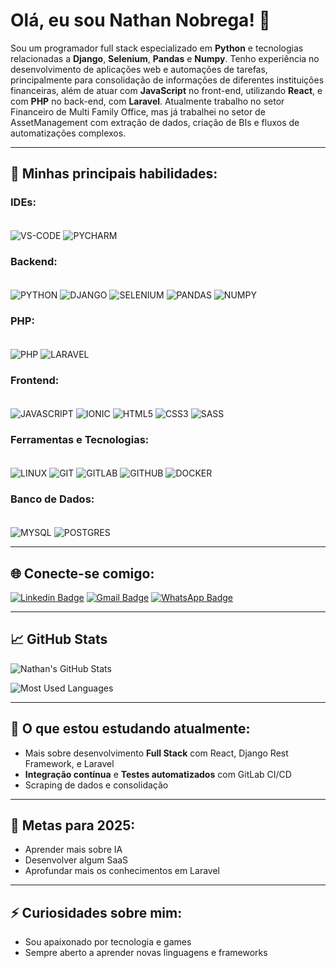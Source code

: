 # Olá, eu sou Nathan Nobrega! 👋

Sou um programador full stack especializado em **Python** e tecnologias relacionadas a **Django**, **Selenium**, **Pandas** e **Numpy**. Tenho experiência no desenvolvimento de aplicações web e automações de tarefas, principalmente para consolidação de informações de diferentes instituições financeiras, além de atuar com **JavaScript** no front-end, utilizando **React**, e com **PHP** no back-end, com **Laravel**. Atualmente trabalho no setor Financeiro de Multi Family Office, mas já trabalhei no setor de AssetManagement com extração de dados, criação de BIs e fluxos de automatizações complexos.

---

## 🚀 Minhas principais habilidades:

### IDEs:
<div style="display: inline_block"><br>
    <img align="center" alt="VS-CODE" src="https://img.shields.io/badge/Visual_Studio_Code-0078D4?style=flat-square&logo=visual%20studio%20code&logoColor=white">
    <img align="center" alt="PYCHARM" src="https://img.shields.io/badge/PyCharm-000000.svg?&style=flat-square&logo=PyCharm&logoColor=white">
</div>

### Backend:
<div style="display: inline_block"><br>
    <img align="center" alt="PYTHON" src="https://img.shields.io/badge/Python-3776AB?style=flat-square&logo=python&logoColor=white">
    <img align="center" alt="DJANGO" src="https://img.shields.io/badge/Django-092E20?style=flat-square&logo=django&logoColor=white">
    <img align="center" alt="SELENIUM" src="https://img.shields.io/badge/Selenium-43B02A?style=flat-square&logo=selenium&logoColor=white">
    <img align="center" alt="PANDAS" src="https://img.shields.io/badge/Pandas-150458?style=flat-square&logo=pandas&logoColor=white">
    <img align="center" alt="NUMPY" src="https://img.shields.io/badge/Numpy-013243?style=flat-square&logo=numpy&logoColor=white">
</div>

### PHP:
<div style="display: inline_block"><br>
    <img align="center" alt="PHP" src="https://img.shields.io/badge/PHP-777BB4?style=flat-square&logo=php&logoColor=white">
    <img align="center" alt="LARAVEL" src="https://img.shields.io/badge/Laravel-FF2D20?style=flat-square&logo=laravel&logoColor=white">
</div>

### Frontend:
<div style="display: inline_block"><br>
    <img align="center" alt="JAVASCRIPT" src="https://img.shields.io/badge/JavaScript-323330?style=flat-square&logo=javascript&logoColor=F7DF1E">
    <img align="center" alt="IONIC" src="https://img.shields.io/badge/Ionic-3880FF?style=flat-square&logo=ionic&logoColor=white">
    <img align="center" alt="HTML5" src="https://img.shields.io/badge/HTML5-E34F26?style=flat-square&logo=html5&logoColor=white">
    <img align="center" alt="CSS3" src="https://img.shields.io/badge/CSS3-1572B6?style=flat-square&logo=css3&logoColor=white">
    <img align="center" alt="SASS" src="https://img.shields.io/badge/Sass-CC6699?style=flat-square&logo=sass&logoColor=white">
</div>

### Ferramentas e Tecnologias:
<div style="display: inline_block"><br>
    <img align="center" alt="LINUX" src="https://img.shields.io/badge/Linux-FCC624?style=flat-square&logo=linux&logoColor=black">
    <img align="center" alt="GIT" src="https://img.shields.io/badge/Git-F05032?style=flat-square&logo=git&logoColor=white">
    <img align="center" alt="GITLAB" src="https://img.shields.io/badge/GitLab-FCA121?style=flat-square&logo=gitlab&logoColor=white">
    <img align="center" alt="GITHUB" src="https://img.shields.io/badge/GitHub-181717?style=flat-square&logo=github&logoColor=white">
    <img align="center" alt="DOCKER" src="https://img.shields.io/badge/Docker-2496ED?style=flat-square&logo=docker&logoColor=white">
</div>

### Banco de Dados:
<div style="display: inline_block"><br>
    <img align="center" alt="MYSQL" src="https://img.shields.io/badge/MySQL-4479A1?style=flat-square&logo=mysql&logoColor=white">
    <img align="center" alt="POSTGRES" src="https://img.shields.io/badge/PostgreSQL-336791?style=flat-square&logo=postgresql&logoColor=white">
</div>

---

## 🌐 Conecte-se comigo:

[![Linkedin Badge](https://img.shields.io/badge/-Nathan%20Nobrega-blue?style=flat-square&logo=Linkedin&logoColor=white&link=https://www.linkedin.com/in/nathan-nobrega)](https://www.linkedin.com/in/nathan-n%C3%B3brega/)
[![Gmail Badge](https://img.shields.io/badge/-nathan.nobrega%40gmail.com-c14438?style=flat-square&logo=Gmail&logoColor=white&link=mailto:nathan.nobrega@gmail.com)](mailto:nathanitau@gmail.com)
[![WhatsApp Badge](https://img.shields.io/badge/WhatsApp-25D366?style=flat-square&logo=whatsapp&logoColor=white)](https://api.whatsapp.com/send?phone=5535984771051)

---

## 📈 GitHub Stats

![Nathan's GitHub Stats](https://github-readme-stats.vercel.app/api?username=nathanvsn&show_icons=true&theme=dracula)

![Most Used Languages](https://github-readme-stats.vercel.app/api/top-langs/?username=nathanvsn&layout=compact&theme=dracula)

---

## 🌱 O que estou estudando atualmente:
- Mais sobre desenvolvimento **Full Stack** com React, Django Rest Framework, e Laravel
- **Integração contínua** e **Testes automatizados** com GitLab CI/CD
- Scraping de dados e consolidação

---

## 🎯 Metas para 2025:
- Aprender mais sobre IA
- Desenvolver algum SaaS
- Aprofundar mais os conhecimentos em Laravel

---

## ⚡ Curiosidades sobre mim:
- Sou apaixonado por tecnologia e games
- Sempre aberto a aprender novas linguagens e frameworks
